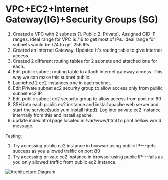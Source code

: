# VPC+EC2+Internet Gateway(IG)+Security Groups (SG)
1. Created a VPC with 2 subnets (1. Public 2. Private). Assigned CID IP ranges. Ideal range for VPC is /16 to get most of IPs. Ideal range for subnets would be /24 to get 256 IPs.
2. Created an Internet Gateway. Updated it's routing table to give internet access.
3. Created 2 different routing tables for 2 subnets and attached one for each.
4. Edit public subnet routing table to attach internet gateway access. This way we can make this subnet public.
5. Launched 2 ec2 instances one in each subnet.
6. Edit Private subnet  ec2 security group to allow access only from public subnet ec2 IP.
7. Edit public subnet ec2 security group to allow access from port no: 80
7. SSH into each public ec2 instance and install apache web server and start the service(sudo yum install httpd). Log into private ec2 instance internally from this and install apache.
8. update index.html page located in /var/www/html to print hellow world message.


Testing:
1. Try accessing public ec2 instance in browser using public IP---gets success as you allowed traffic on port 80
2. Try accessing private ec2 instance in browser using public IP---fails as you only allowed traffic from public ec2 instance.

![Architecture Diagram](images/VPC+EC2+IG+NAT.png)
